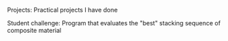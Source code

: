 Projects: Practical projects I have done




Student challenge: Program that evaluates the "best" stacking sequence of composite material

